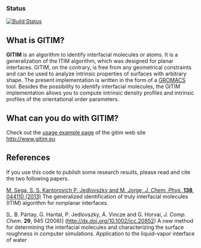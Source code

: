 ### Status
[![Build Status](https://travis-ci.org/Marcello-Sega/gitim.svg?branch=ITIM)](https://travis-ci.org/Marcello-Sega/gitim)

## What is GITIM?

**GITIM** is an algorithm to identify interfacial molecules or atoms. It is a generalization of the ITIM algorithm, which was designed for planar interfaces. GITIM, on the contrary, is free from any geometrical constraints and can be used to analyze intrinsic properties of surfaces with arbitrary shape. The present implementation is written in the form of a [GROMACS](http://www.gromacs.org) tool. Besides the possibility to identify interfacial molecules, the GITIM implementation allows you to compute intrinsic density profiles and intrinsic profiles of the orientational order parameters.

## What can you do with GITIM?

Check out the [usage example page](http://www.gitim.eu/usage-examples) of the gitim web site http://www.gitim.eu

## References

If you use this code to publish some research results, please read and cite the two following papers.

[M. Sega, S. S. Kantorovich P. Jedlovszky and M. Jorge, _J. Chem. Phys._ **138**, 044110 (2013)](http://dx.doi.org/10.1063/1.4776196) The generalized identification of truly interfacial molecules (ITIM) algorithm for nonplanar interfaces.

[L. B. Pártay, G. Hantal, P. Jedlovszky, Á. Vincze and G. Horvai, _J. Comp. Chem._ **29**, 945 (2008)] (http://dx.doi.org/10.1002/jcc.20852)
A new method for determining the interfacial molecules and characterizing the surface roughness in computer simulations. Application to the liquid–vapor interface of water


